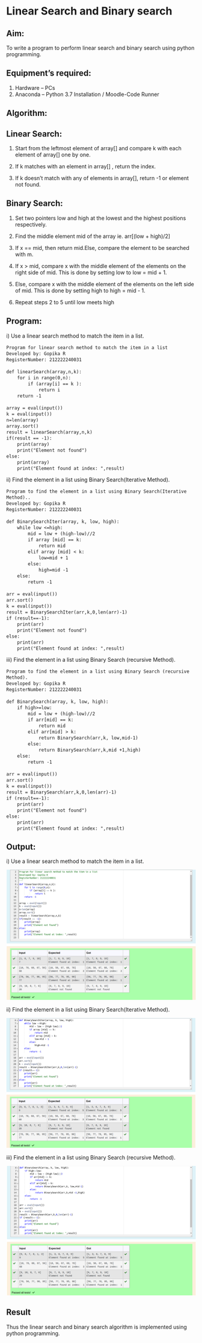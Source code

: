 # Linear Search and Binary search

## Aim:
To write a program to perform linear search and binary search using python programming.

## Equipment’s required:
1.	Hardware – PCs
2.	Anaconda – Python 3.7 Installation / Moodle-Code Runner


## Algorithm:

## Linear Search:

1.	Start from the leftmost element of array[] and compare k with each element of array[] one by one.

2.	If k matches with an element in array[] , return the index.

3.	If k doesn’t match with any of elements in array[], return -1 or element not found.


## Binary Search:

1.	Set two pointers low and high at the lowest and the highest positions respectively.

2.	Find the middle element mid of the array ie. arr[(low + high)/2]

3.	If x == mid, then return mid.Else, compare the element to be searched with m.

4.	If x > mid, compare x with the middle element of the elements on the right side of mid. This is done by setting low to low = mid + 1.

5.	Else, compare x with the middle element of the elements on the left side of mid. This is done by setting high to high = mid - 1.

6.	Repeat steps 2 to 5 until low meets high


## Program:

i)	Use a linear search method to match the item in a list.
```
Program for linear search method to match the item in a list
Developed by: Gopika R
RegisterNumber: 212222240031

def linearSearch(array,n,k):
    for i in range(0,n):
        if (array[i] == k ):
            return i
    return -1
    
array = eval(input())
k = eval(input())
n=len(array)
array.sort()
result = linearSearch(array,n,k)
if(result == -1):
    print(array)
    print("Element not found")
else:
    print(array)
    print("Element found at index: ",result)

```

ii)	 Find the element in a list using Binary Search(Iterative Method).

```
Program to find the element in a list using Binary Search(Iterative Method)..
Developed by: Gopika R
RegisterNumber: 212222240031

def BinarySearchIter(array, k, low, high):
    while low <=high:
        mid = low + (high-low)//2
        if array [mid] == k:
            return mid
        elif array [mid] < k:
            low=mid + 1
        else:
            high=mid -1
    else:
        return -1
    
arr = eval(input())
arr.sort()
k = eval(input())
result = BinarySearchIter(arr,k,0,len(arr)-1)
if (result==-1):
    print(arr)
    print("Element not found")
else:
    print(arr)
    print("Element found at index: ",result)

```


iii)	Find the element in a list using Binary Search (recursive Method).

```
Program to find the element in a list using Binary Search (recursive Method).
Developed by: Gopika R
RegisterNumber: 212222240031

def BinarySearch(array, k, low, high):
    if high>=low:
        mid = low + (high-low)//2
        if arr[mid] == k:
            return mid
        elif arr[mid] > k:
            return BinarySearch(arr,k, low,mid-1)
        else:
            return BinarySearch(arr,k,mid +1,high)
    else:
        return -1
    
arr = eval(input())
arr.sort()
k = eval(input())
result = BinarySearch(arr,k,0,len(arr)-1)
if (result==-1):
    print(arr)
    print("Element not found")
else:
    print(arr)
    print("Element found at index: ",result)

```


## Output:


i)	Use a linear search method to match the item in a list.

![output](3b-img1.png)


ii)	 Find the element in a list using Binary Search(Iterative Method).

![output](3b-img2.png)


iii)	Find the element in a list using Binary Search (recursive Method).

![output](3b-img3.png)




## Result
Thus the linear search and binary search algorithm is implemented using python programming.